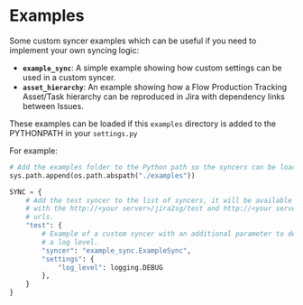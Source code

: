 # Examples


Some custom syncer examples which can be useful if you need to implement your own syncing
logic:

- **`example_sync`**: A simple example showing how custom settings can be used in a custom syncer.
- **`asset_hierarchy`**: An example showing how a Flow Production Tracking Asset/Task hierarchy can be reproduced in Jira with dependency links between Issues.

These examples can be loaded if this `examples` directory is added to the PYTHONPATH in your `settings.py`

For example:
```python
# Add the examples folder to the Python path so the syncers can be loaded.
sys.path.append(os.path.abspath("./examples"))

SYNC = {
    # Add the test syncer to the list of syncers, it will be available
    # with the http://<your server>/jira2sg/test and http://<your server>/sg2jira/test
    # urls.
    "test": {
        # Example of a custom syncer with an additional parameter to define
        # a log level.
        "syncer": "example_sync.ExampleSync",
        "settings": {
            "log_level": logging.DEBUG
        },
    }
}
```
